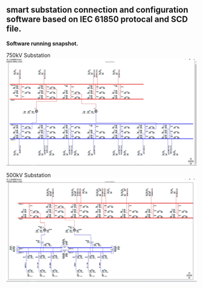 ## smart substation connection and configuration software based on IEC 61850 protocal and SCD file.
**Software running snapshot.**

750kV Substation
![1.png](./1.PNG)

500kV Substation
![demo.png](./demo.PNG)
